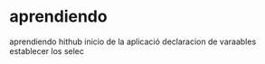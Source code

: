 # aprendiendo
aprendiendo hithub
inicio de la  aplicació  declaracion de  varaables  establecer los  selec
